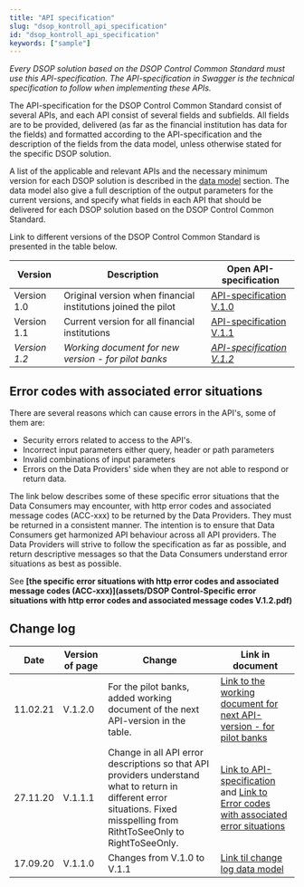 ```yaml
---
title: "API specification"
slug: "dsop_kontroll_api_specification"
id: "dsop_kontroll_api_specification"
keywords: ["sample"]
---
```


*Every DSOP solution based on the DSOP Control Common Standard must use this API-specification. The API-specification in Swagger is the technical specification to follow when implementing these APIs.*

The API-specification for the DSOP Control Common Standard consist of several APIs, and each API consist of several fields and subfields. All fields are to be provided, delivered (as far as the financial institution has data for the fields) and formatted according to the API-specification and the description of the fields from the data model, unless otherwise stated for the specific DSOP solution.

A list of the applicable and relevant APIs and the necessary minimum version for each DSOP solution is described in the [data model](https:/dokumentasjon.dsop.no/dsop_kontroll_datamodel.html) section. The data model also give a full description of the output parameters for the current versions, and specify what fields in each API that should be delivered for each DSOP solution based on the DSOP Control Common Standard.

Link to different versions of the DSOP Control Common Standard is presented in the table below.

| Version | Description | Open API-specification |
| --------------- | --------------------------------------------------------------- | ---------------------------------------------------------------------------------- |
| Version 1.0 | Original version when financial institutions joined the pilot | [API-specification V.1.0](https:/bitsnorge.github.io/dsop-accounts-api/) |
| Version 1.1 | Current version for all financial institutions | [API-specification V.1.1](https:/bitsnorge.github.io/dsop-accounts-api-v1p1/) |
| *Version 1.2* | *Working document for new version - for pilot banks* | *[API-specification V.1.2](https:/bitsnorge.github.io/dsop-accounts-api-v1p2/)* |

## Error codes with associated error situations

There are several reasons which can cause errors in the API's, some of them are:
- Security errors related to access to the API's.
- Incorrect input parameters either query, header or path parameters
- Invalid combinations of input parameters
- Errors on the Data Providers' side when they are not able to respond or return data.

The link below describes some of these specific error situations that the Data Consumers may encounter, with http error codes and associated message codes (ACC-xxx) to be returned by the Data Providers. They must be returned in a consistent manner. The intention is to ensure that Data Consumers get harmonized API behaviour across all API providers. The Data Providers will strive to follow the specification as far as possible, and return descriptive messages so that the Data Consumers understand error situations as best as possible.

See **[the specific error situations with http error codes and associated message codes (ACC-xxx)](assets/DSOP Control-Specific error situations with http error codes and associated message codes V.1.2.pdf)**

## Change log

| Date | Version	of page | Change | 	Link in document                                                                                                                                                                                                                                                             |
| ---------- | ------------------ | ------------------------------------------------------------------------------------------------------------------------------------------------------------------------------ |-------------------------------------------------------------------------------------------------------------------------------------------------------------------------------------------------------------------------------------------------------------------------------|
| 11.02.21 | V.1.2.0 | For the pilot banks, added working document of the next API-version in the table. | [Link to the working document for next API-version - for pilot banks](https:/dokumentasjon.dsop.no/dsop_kontroll_api_specification.html)                                                                                                                    |
| 27.11.20 | V.1.1.1 | Change in all API error descriptions so that API providers understand what to return in different error situations. Fixed misspelling from RithtToSeeOnly to RightToSeeOnly. | [Link to API-specification](https:/bitsnorge.github.io/dsop-accounts-api-v1p1/) and [Link to Error codes with associated error situations](https:/dokumentasjon.dsop.no/dsop_kontroll_api_specification.html#error-codes-with-associated-error-situations) |
| 17.09.20 | V.1.1.0 | Changes from V.1.0 to V.1.1 | 	[Link til change log data model](https:/dokumentasjon.dsop.no/dsop_kontroll_changelogdatamodel.html)                                                                                                                                                       |

